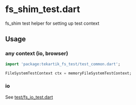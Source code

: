 # fs_shim_test.dart

fs_shim test helper for setting up test context

## Usage

### any context (io, browser)

```dart
import 'package:tekartik_fs_test/test_common.dart';

FileSystemTestContext ctx = memoryFileSystemTestContext;
```

###  io

See [test/fs_io_test.dart](test/fs_io_test.dart)